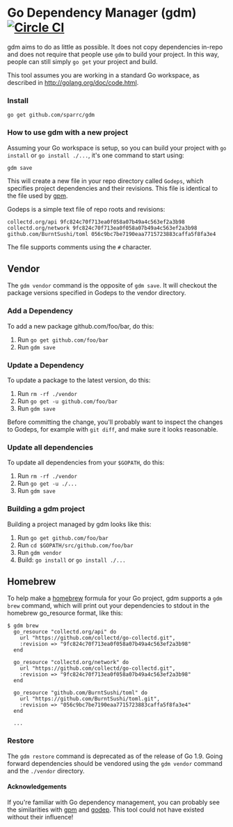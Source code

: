 # Go Dependency Manager (gdm) [![Circle CI](https://circleci.com/gh/sparrc/gdm.svg?style=svg)](https://circleci.com/gh/sparrc/gdm)

gdm aims to do as little as possible. It does not copy
dependencies in-repo and does not require that people use `gdm` to build
your project. In this way, people can still simply `go get`
your project and build.

This tool assumes you are working in a standard Go workspace, as described in
http://golang.org/doc/code.html.

### Install

```
go get github.com/sparrc/gdm
```

### How to use gdm with a new project

Assuming your Go workspace is setup, so you can build your project
with `go install` or `go install ./...`, it's one command to start using:

```
gdm save
```

This will create a new file in your repo directory called `Godeps`, which
specifies project dependencies and their revisions. This file is identical to
the file used by [gpm](https://github.com/pote/gpm).

Godeps is a simple text file of repo roots and revisions:

```
collectd.org/api 9fc824c70f713ea0f058a07b49a4c563ef2a3b98
collectd.org/network 9fc824c70f713ea0f058a07b49a4c563ef2a3b98
github.com/BurntSushi/toml 056c9bc7be7190eaa7715723883caffa5f8fa3e4
```

The file supports comments using the `#` character.

## Vendor

The `gdm vendor` command is the opposite of `gdm save`. It will checkout the
package versions specified in Godeps to the vendor directory.

### Add a Dependency

To add a new package github.com/foo/bar, do this:

1. Run `go get github.com/foo/bar`
1. Run `gdm save`

### Update a Dependency

To update a package to the latest version, do this:

1. Run `rm -rf ./vendor`
1. Run `go get -u github.com/foo/bar`
1. Run `gdm save`

Before committing the change, you'll probably want to inspect the changes to
Godeps, for example with `git diff`, and make sure it looks reasonable.

### Update all dependencies

To update all dependencies from your `$GOPATH`, do this:

1. Run `rm -rf ./vendor`
1. Run `go get -u ./...`
1. Run `gdm save`

### Building a gdm project

Building a project managed by gdm looks like this:

1. Run `go get github.com/foo/bar`
1. Run `cd $GOPATH/src/github.com/foo/bar`
1. Run `gdm vendor`
1. Build: `go install` or `go install ./...`

## Homebrew

To help make a [homebrew](https://github.com/Homebrew/homebrew)
formula for your Go project, gdm supports a `gdm brew` command, which will print
out your dependencies to stdout in the homebrew go_resource format, like this:

```console
$ gdm brew
  go_resource "collectd.org/api" do
    url "https://github.com/collectd/go-collectd.git",
    :revision => "9fc824c70f713ea0f058a07b49a4c563ef2a3b98"
  end

  go_resource "collectd.org/network" do
    url "https://github.com/collectd/go-collectd.git",
    :revision => "9fc824c70f713ea0f058a07b49a4c563ef2a3b98"
  end

  go_resource "github.com/BurntSushi/toml" do
    url "https://github.com/BurntSushi/toml.git",
    :revision => "056c9bc7be7190eaa7715723883caffa5f8fa3e4"
  end

  ...
```

### Restore

The `gdm restore` command is deprecated as of the release of Go 1.9.
Going forward dependencies should be vendored using the `gdm vendor` command
and the `./vendor` directory.

#### Acknowledgements

If you're familiar with Go dependency management, you can probably see the
similarities with [gpm](https://github.com/pote/gpm) and
[godep](https://github.com/tools/godep). This tool could not have existed without
their influence!
